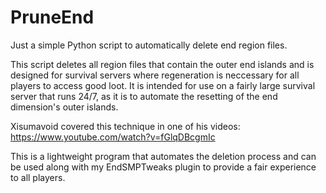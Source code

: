 # PruneEnd
Just a simple Python script to automatically delete end region files.

This script deletes all region files that contain the outer end islands and is designed for survival servers where regeneration is neccessary for all players to access good loot. It is intended for use on a fairly large survival server that runs 24/7, as it is to automate the resetting of the end dimension's outer islands. 

Xisumavoid covered this technique in one of his videos:
https://www.youtube.com/watch?v=fGlqDBcgmIc

This is a lightweight program that automates the deletion process and can be used along with my EndSMPTweaks plugin to provide a fair experience to all players.
